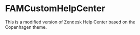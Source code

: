 # FAMCustomHelpCenter
This is a modified version of Zendesk Help Center based on the Copenhagen theme.

